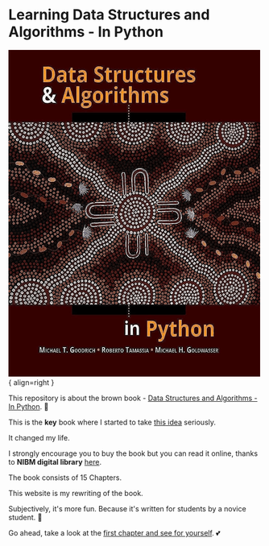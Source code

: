 # Learning Data Structures and Algorithms - In Python

![The Brown Book](https://raw.githubusercontent.com/kantarcise/learningdsainpython/refs/heads/main/docs/assets/images/brown_book.png){ align=right }

This repository is about the brown book - [Data Structures and Algorithms - In Python](https://www.amazon.com/Structures-Algorithms-Python-Michael-Goodrich/dp/1118290275). 🥳

This is the **key** book where I started to take [this idea](https://www.youtube.com/watch?v=JC82Il2cjqA) seriously.

It changed my life.

I strongly encourage you to buy the book but you can read it online, thanks to **NIBM digital library** [here](https://nibmehub.com/opac-service/pdf/read/Data%20Structures%20and%20Algorithms%20in%20Python.pdf).

The book consists of 15 Chapters.

This website is my rewriting of the book.

Subjectively, it's more fun. Because it's written for students by a novice student. 🥰

Go ahead, take a look at the [first chapter and see for yourself](https://learningdsainpython.kantarcise.com/DS%26A-PythonPrimer/). 💕
